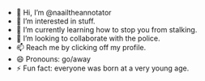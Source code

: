 - 👋 Hi, I’m @naailtheannotator
- 👀 I’m interested in stuff.
- 🌱 I’m currently learning how to stop you from stalking.
- 💞️ I’m looking to collaborate with the police.
- 📫 Reach me by clicking off my profile.
- 😄 Pronouns: go/away
- ⚡ Fun fact: everyone was born at a very young age.

<!---
naailtheannotator/naailtheannotator is a ✨ special ✨ repository because its `README.md` (this file) appears on your GitHub profile.
You can click the Preview link to take a look at your changes.
--->
